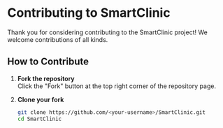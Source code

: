 # Contributing to SmartClinic

Thank you for considering contributing to the SmartClinic project! We welcome contributions of all kinds.

## How to Contribute

1. **Fork the repository**  
   Click the "Fork" button at the top right corner of the repository page.

2. **Clone your fork**  
   ```bash
   git clone https://github.com/<your-username>/SmartClinic.git
   cd SmartClinic
